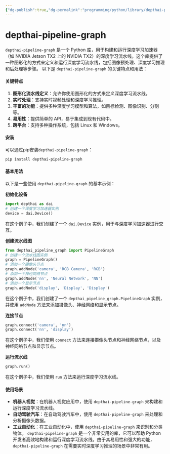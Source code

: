 ```yaml
---
{"dg-publish":true,"dg-permalink":"programming/python/library/depthai-pipeline-graph.md","permalink":"/programming/python/library/depthai-pipeline-graph.md/"}
---
```



# depthai-pipeline-graph

`depthai-pipeline-graph` 是一个 Python 库，用于构建和运行深度学习加速器（如 NVIDIA Jetson TX2 上的 NVIDIA TX2）的深度学习流水线。这个库提供了一种图形化的方式来定义和运行深度学习流水线，包括图像预处理、深度学习推理和后处理等步骤。 以下是 `depthai-pipeline-graph` 的关键特点和用法：

#### 关键特点

1. **图形化流水线定义**：允许你使用图形化的方式来定义深度学习流水线。
2. **实时处理**：支持实时视频处理和深度学习推理。
3. **丰富的功能**：提供多种深度学习模型和算法，如目标检测、图像识别、分割等。
4. **易用性**：提供简单的 API，易于集成到现有代码中。
5. **跨平台**：支持多种操作系统，包括 Linux 和 Windows。

#### 安装

可以通过pip安装`depthai-pipeline-graph`：

```bash
pip install depthai-pipeline-graph
```

#### 基本用法

以下是一些使用 `depthai-pipeline-graph` 的基本示例：

**初始化设备**

```python
import depthai as dai
# 创建一个深度学习加速器实例
device = dai.Device()
```

在这个例子中，我们创建了一个 `dai.Device` 实例，用于与深度学习加速器进行交互。

**创建流水线图**

```python
from depthai_pipeline_graph import PipelineGraph
# 创建一个流水线图实例
graph = PipelineGraph()
# 添加一个摄像头节点
graph.addNode('camera', 'RGB Camera', 'RGB')
# 添加一个神经网络节点
graph.addNode('nn', 'Neural Network', 'NN')
# 添加一个显示节点
graph.addNode('display', 'Display', 'Display')
```

在这个例子中，我们创建了一个 `depthai_pipeline_graph.PipelineGraph` 实例，并使用 `addNode` 方法来添加摄像头、神经网络和显示节点。

**连接节点**

```python
graph.connect('camera', 'nn')
graph.connect('nn', 'display')
```

在这个例子中，我们使用 `connect` 方法来连接摄像头节点和神经网络节点，以及神经网络节点和显示节点。

**运行流水线**

```python
graph.run()
```

在这个例子中，我们使用 `run` 方法来运行深度学习流水线。

#### 使用场景

* **机器人视觉**：在机器人视觉应用中，使用 `depthai-pipeline-graph` 来构建和运行深度学习流水线。
* **自动驾驶汽车**：在自动驾驶汽车中，使用 `depthai-pipeline-graph` 来处理和分析摄像头数据。
* **工业自动化**：在工业自动化中，使用 `depthai-pipeline-graph` 来识别和分类物体。 `depthai-pipeline-graph` 是一个非常实用的库，它可以帮助 Python 开发者高效地构建和运行深度学习流水线。由于其易用性和强大的功能，`depthai-pipeline-graph` 在需要实时深度学习推理的场景中非常有用。